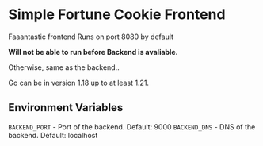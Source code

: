 # Simple Fortune Cookie Frontend

Faaantastic frontend
Runs on port 8080 by default

**Will not be able to run before Backend is avaliable.**

Otherwise, same as the backend..

Go can be in version 1.18 up to at least 1.21.

## Environment Variables

`BACKEND_PORT` - Port of the backend. Default: 9000
`BACKEND_DNS` - DNS of the backend. Default: localhost
